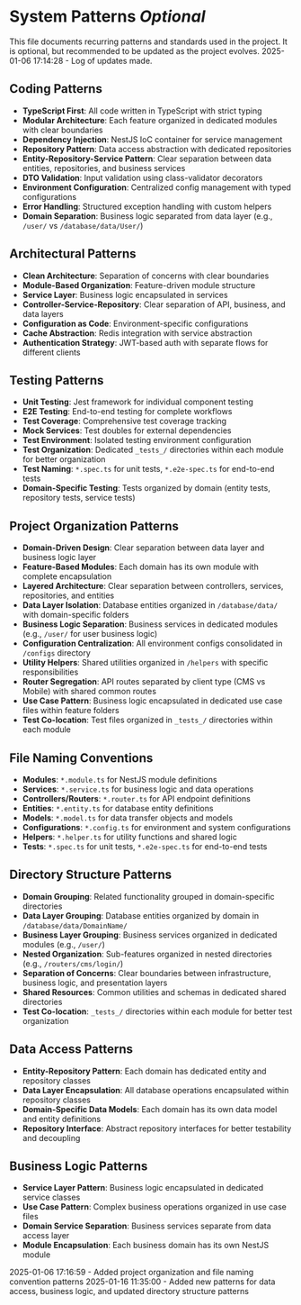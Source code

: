 # System Patterns _Optional_

This file documents recurring patterns and standards used in the project.
It is optional, but recommended to be updated as the project evolves.
2025-01-06 17:14:28 - Log of updates made.

## Coding Patterns

- **TypeScript First**: All code written in TypeScript with strict typing
- **Modular Architecture**: Each feature organized in dedicated modules with clear boundaries
- **Dependency Injection**: NestJS IoC container for service management
- **Repository Pattern**: Data access abstraction with dedicated repositories
- **Entity-Repository-Service Pattern**: Clear separation between data entities, repositories, and business services
- **DTO Validation**: Input validation using class-validator decorators
- **Environment Configuration**: Centralized config management with typed configurations
- **Error Handling**: Structured exception handling with custom helpers
- **Domain Separation**: Business logic separated from data layer (e.g., `/user/` vs `/database/data/User/`)

## Architectural Patterns

- **Clean Architecture**: Separation of concerns with clear boundaries
- **Module-Based Organization**: Feature-driven module structure
- **Service Layer**: Business logic encapsulated in services
- **Controller-Service-Repository**: Clear separation of API, business, and data layers
- **Configuration as Code**: Environment-specific configurations
- **Cache Abstraction**: Redis integration with service abstraction
- **Authentication Strategy**: JWT-based auth with separate flows for different clients

## Testing Patterns

- **Unit Testing**: Jest framework for individual component testing
- **E2E Testing**: End-to-end testing for complete workflows
- **Test Coverage**: Comprehensive test coverage tracking
- **Mock Services**: Test doubles for external dependencies
- **Test Environment**: Isolated testing environment configuration
- **Test Organization**: Dedicated `_tests_/` directories within each module for better organization
- **Test Naming**: `*.spec.ts` for unit tests, `*.e2e-spec.ts` for end-to-end tests
- **Domain-Specific Testing**: Tests organized by domain (entity tests, repository tests, service tests)

## Project Organization Patterns

- **Domain-Driven Design**: Clear separation between data layer and business logic layer
- **Feature-Based Modules**: Each domain has its own module with complete encapsulation
- **Layered Architecture**: Clear separation between controllers, services, repositories, and entities
- **Data Layer Isolation**: Database entities organized in `/database/data/` with domain-specific folders
- **Business Logic Separation**: Business services in dedicated modules (e.g., `/user/` for user business logic)
- **Configuration Centralization**: All environment configs consolidated in `/configs` directory
- **Utility Helpers**: Shared utilities organized in `/helpers` with specific responsibilities
- **Router Segregation**: API routes separated by client type (CMS vs Mobile) with shared common routes
- **Use Case Pattern**: Business logic encapsulated in dedicated use case files within feature folders
- **Test Co-location**: Test files organized in `_tests_/` directories within each module

## File Naming Conventions

- **Modules**: `*.module.ts` for NestJS module definitions
- **Services**: `*.service.ts` for business logic and data operations
- **Controllers/Routers**: `*.router.ts` for API endpoint definitions
- **Entities**: `*.entity.ts` for database entity definitions
- **Models**: `*.model.ts` for data transfer objects and models
- **Configurations**: `*.config.ts` for environment and system configurations
- **Helpers**: `*.helper.ts` for utility functions and shared logic
- **Tests**: `*.spec.ts` for unit tests, `*.e2e-spec.ts` for end-to-end tests

## Directory Structure Patterns

- **Domain Grouping**: Related functionality grouped in domain-specific directories
- **Data Layer Grouping**: Database entities organized by domain in `/database/data/DomainName/`
- **Business Layer Grouping**: Business services organized in dedicated modules (e.g., `/user/`)
- **Nested Organization**: Sub-features organized in nested directories (e.g., `/routers/cms/login/`)
- **Separation of Concerns**: Clear boundaries between infrastructure, business logic, and presentation layers
- **Shared Resources**: Common utilities and schemas in dedicated shared directories
- **Test Co-location**: `_tests_/` directories within each module for better test organization

## Data Access Patterns

- **Entity-Repository Pattern**: Each domain has dedicated entity and repository classes
- **Data Layer Encapsulation**: All database operations encapsulated within repository classes
- **Domain-Specific Data Models**: Each domain has its own data model and entity definitions
- **Repository Interface**: Abstract repository interfaces for better testability and decoupling

## Business Logic Patterns

- **Service Layer Pattern**: Business logic encapsulated in dedicated service classes
- **Use Case Pattern**: Complex business operations organized in use case files
- **Domain Service Separation**: Business services separate from data access layer
- **Module Encapsulation**: Each business domain has its own NestJS module

2025-01-06 17:16:59 - Added project organization and file naming convention patterns
2025-01-16 11:35:00 - Added new patterns for data access, business logic, and updated directory structure patterns
